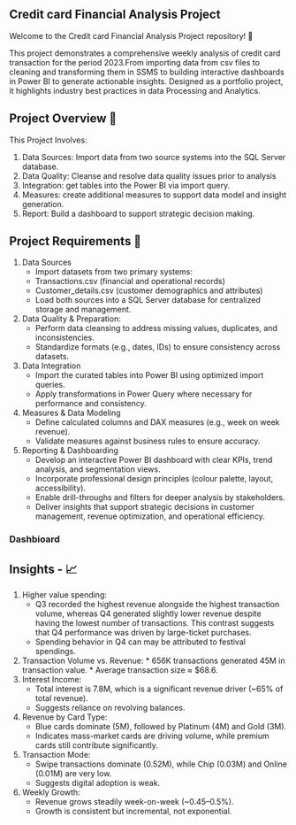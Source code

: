 Credit card Financial Analysis Project
---

Welcome to the Credit card Financial Analysis Project repository! 🚀

This project demonstrates a comprehensive weekly analysis of credit card transaction for the period 2023.From importing data from csv files to cleaning and transforming them in SSMS to building interactive dashboards in Power BI to generate actionable insights. Designed as a portfolio project, it highlights industry best practices in data Processing and Analytics.


Project Overview 🎯
---

This Project Involves:
  1)	Data Sources: Import data from two source systems into the SQL Server database.
  2)	Data Quality: Cleanse and resolve data quality issues prior to analysis
  3)	Integration: get tables into the Power BI via import query.
  4)	Measures: create additional measures to support data model and insight generation.
  5)	Report: Build a dashboard to support strategic decision making.

Project Requirements 🚀
---

 1. Data Sources
    * Import datasets from two primary systems:
    * Transactions.csv (financial and operational records)
    * Customer_details.csv (customer demographics and attributes)
    *	Load both sources into a SQL Server database for centralized storage and management.
 2.	Data Quality & Preparation:   
    * Perform data cleansing to address missing values, duplicates, and inconsistencies.
    * Standardize formats (e.g., dates, IDs) to ensure consistency across datasets.
 3.	Data Integration
    *	Import the curated tables into Power BI using optimized import queries.
    *	Apply transformations in Power Query where necessary for performance and consistency.
 4.	Measures & Data Modeling
    *	Define calculated columns and DAX measures (e.g., week on week revenue).
    *	Validate measures against business rules to ensure accuracy.
 5.	Reporting & Dashboarding
    * Develop an interactive Power BI dashboard with clear KPIs, trend analysis, and segmentation views.
    * Incorporate professional design principles (colour palette, layout, accessibility).
    *	Enable drill-throughs and filters for deeper analysis by stakeholders.
    *	Deliver insights that support strategic decisions in customer management, revenue optimization, and operational efficiency.


### Dashbioard


Insights - 📈
---
  1. Higher value spending:  
     * Q3 recorded the highest revenue alongside the highest transaction volume, whereas Q4 generated slightly lower revenue despite having the lowest number of transactions. This contrast suggests that Q4 performance was driven by large-ticket purchases. 
     * Spending behavior in Q4 can may be attributed to festival spendings.
  2.	Transaction Volume vs. Revenue:
     *	656K transactions generated 45M in transaction value.
     *	Average transaction size ≈ $68.6.
  3. Interest Income: 
     *	Total interest is 7.8M, which is a significant revenue driver (~65% of total revenue).
     *	Suggests reliance on revolving balances.
  4. Revenue by Card Type:
     *	Blue cards dominate (5M), followed by Platinum (4M) and Gold (3M).
     *	Indicates mass-market cards are driving volume, while premium cards still contribute significantly.
  5. Transaction Mode:
     *	Swipe transactions dominate (0.52M), while Chip (0.03M) and Online (0.01M) are very low.
     *	Suggests digital adoption is weak.
  6. Weekly Growth:
     *	Revenue grows steadily week-on-week (~0.45–0.5%).
     *	Growth is consistent but incremental, not exponential.



   





